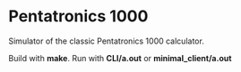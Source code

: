 # Pentatronics 1000

Simulator of the classic Pentatronics 1000 calculator.

Build with **make**. Run with **CLI/a.out** or **minimal_client/a.out**
